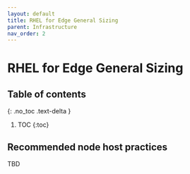 ```yaml
---
layout: default
title: RHEL for Edge General Sizing
parent: Infrastructure
nav_order: 2
---
```


# RHEL for Edge General Sizing 

## Table of contents
{: .no_toc .text-delta }

1. TOC
{:toc}

## Recommended node host practices

TBD